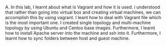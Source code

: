 A.	In this lab, I learnt about what is Vagrant and how it is used. i understood that rather than going into virtual box and creating virtual machines, we can accomplish this by using vagrant. I leant how to deal with Vagrant file which is the most important one. I created single topology and multi-machine topology by using Ubuntu and Centos base images. Furthermore, I learnt how to install Apache server into the machine and ssh into it. Furthermore, I learnt how to sync folders between host and guest machine.
